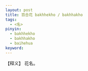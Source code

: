 ```yaml
---     
layout: post    
title: 百合花 bakhhekho / bakhhakho      
tags:      
  - <名>     
pinyin:       
  - bakhhekho    
  - bakhhakho    
  - baihehua      
keyword:     
---    
```


【释义】 花名。    

